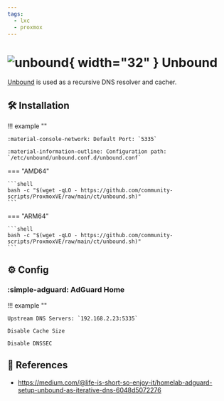 ```yaml
---
tags:
  - lxc
  - proxmox
---
```

# ![unbound][1]{ width="32" } Unbound

[Unbound][2] is used as a recursive DNS resolver and cacher.

## :hammer_and_wrench: Installation

!!! example ""

    :material-console-network: Default Port: `5335`
    
    :material-information-outline: Configuration path: `/etc/unbound/unbound.conf.d/unbound.conf`

=== "AMD64"

    ```shell
    bash -c "$(wget -qLO - https://github.com/community-scripts/ProxmoxVE/raw/main/ct/unbound.sh)"
    ```

=== "ARM64"

    ```shell
    bash -c "$(wget -qLO - https://github.com/community-scripts/ProxmoxVE/raw/main/ct/unbound.sh)"
    ```

## :gear: Config

### :simple-adguard: AdGuard Home

!!! example ""

    Upstream DNS Servers: `192.168.2.23:5335`

    Disable Cache Size

    Disable DNSSEC

## :link: References

- <https://medium.com/@life-is-short-so-enjoy-it/homelab-adguard-setup-unbound-as-iterative-dns-6048d5072276>

[1]: <https://cdn.jsdelivr.net/gh/selfhst/icons/svg/unbound.svg>
[2]: <https://www.nlnetlabs.nl/projects/unbound/about/>
